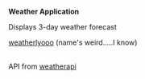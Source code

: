 **Weather Application**

Displays 3-day weather forecast <br/>

[weatherlyooo](https://weatherlyooo.netlify.app/)  (name's weird.....I know) <br/> <br/>

API from [weatherapi](http://www.weatherapi.com/)
